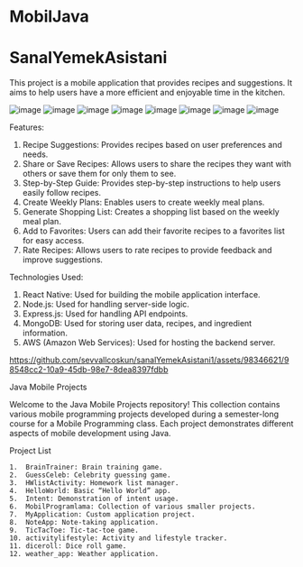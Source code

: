# MobilJava
# SanalYemekAsistani
 
This project is a mobile application that provides recipes and suggestions. It aims to help users have a more efficient and enjoyable time in the kitchen.

![image](https://github.com/sevvallcoskun/sanalYemekAsistani1/assets/98346621/0f726f53-ceff-4790-bc39-96451db5fc11)
![image](https://github.com/sevvallcoskun/sanalYemekAsistani1/assets/98346621/3d48865f-4c6c-49ac-a9a2-1802a21e234a)
![image](https://github.com/sevvallcoskun/sanalYemekAsistani1/assets/98346621/6efd6320-6b99-4093-89cf-b840c26de4ff)
![image](https://github.com/sevvallcoskun/sanalYemekAsistani1/assets/98346621/23d24a4c-42a1-4b31-ae08-b2c712746277)
![image](https://github.com/sevvallcoskun/sanalYemekAsistani1/assets/98346621/b16f12d1-08d5-43b2-bba9-30246b5f3a93)
![image](https://github.com/sevvallcoskun/sanalYemekAsistani1/assets/98346621/ebc65bf7-ed0c-46e2-aa2e-de986e9b1dd8)
![image](https://github.com/sevvallcoskun/sanalYemekAsistani1/assets/98346621/347cfed4-8004-42f7-928b-aea879468825)
![image](https://github.com/sevvallcoskun/sanalYemekAsistani1/assets/98346621/43927687-38e0-44cb-a5f3-eafe9a96d92c)


Features:
1. Recipe Suggestions: Provides recipes based on user preferences and needs.
2. Share or Save Recipes: Allows users to share the recipes they want with others or save them for only them to see.
3. Step-by-Step Guide: Provides step-by-step instructions to help users easily follow recipes.
4. Create Weekly Plans: Enables users to create weekly meal plans.
5. Generate Shopping List: Creates a shopping list based on the weekly meal plan.
6. Add to Favorites: Users can add their favorite recipes to a favorites list for easy access.
7. Rate Recipes: Allows users to rate recipes to provide feedback and improve suggestions.
   
Technologies Used:
1. React Native: Used for building the mobile application interface.
2. Node.js: Used for handling server-side logic.
3. Express.js: Used for handling API endpoints.
4. MongoDB: Used for storing user data, recipes, and ingredient information.
5. AWS (Amazon Web Services): Used for hosting the backend server.



https://github.com/sevvallcoskun/sanalYemekAsistani1/assets/98346621/98548cc2-10a9-45db-98e7-8dea8397fdbb


Java Mobile Projects

Welcome to the Java Mobile Projects repository! This collection contains various mobile programming projects developed during a semester-long course for a Mobile Programming class. Each project demonstrates different aspects of mobile development using Java.

Project List

	1.	BrainTrainer: Brain training game.
	2.	GuessCeleb: Celebrity guessing game.
	3.	HWlistActivity: Homework list manager.
	4.	HelloWorld: Basic “Hello World” app.
	5.	Intent: Demonstration of intent usage.
	6.	MobilProgramlama: Collection of various smaller projects.
	7.	MyApplication: Custom application project.
	8.	NoteApp: Note-taking application.
	9.	TicTacToe: Tic-tac-toe game.
	10.	activitylifestyle: Activity and lifestyle tracker.
	11.	diceroll: Dice roll game.
	12.	weather_app: Weather application.
